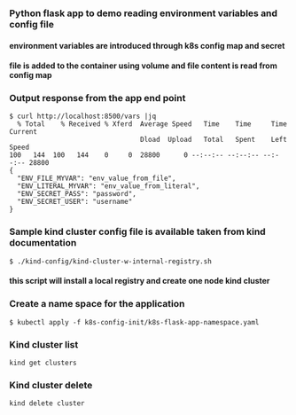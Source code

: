 
### Python flask app to demo reading environment variables and config file
####     environment variables are introduced through k8s config map and secret
####     file is added to the container using volume and file content is read from config map


### Output response from the app end point
```
$ curl http://localhost:8500/vars |jq
  % Total    % Received % Xferd  Average Speed   Time    Time     Time  Current
                                 Dload  Upload   Total   Spent    Left  Speed
100   144  100   144    0     0  28800      0 --:--:-- --:--:-- --:--:-- 28800
{
  "ENV_FILE_MYVAR": "env_value_from_file",
  "ENV_LITERAL_MYVAR": "env_value_from_literal",
  "ENV_SECRET_PASS": "password",
  "ENV_SECRET_USER": "username"
}

```

### Sample kind cluster config file is available taken from kind documentation
`$ ./kind-config/kind-cluster-w-internal-registry.sh`
#### this script will install a local registry and create one node kind cluster

### Create a name space for the application
`$ kubectl apply -f k8s-config-init/k8s-flask-app-namespace.yaml`

### Kind cluster list
`kind get clusters`

### Kind cluster delete
`kind delete cluster`
